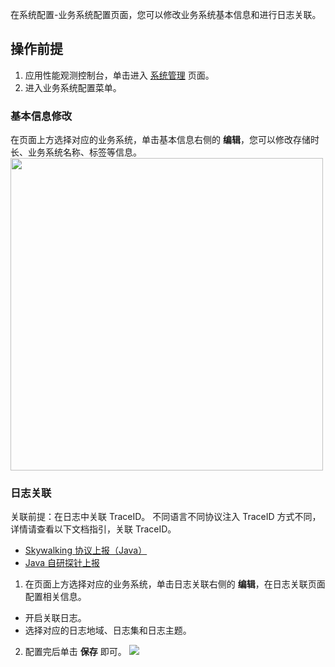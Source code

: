 在系统配置-业务系统配置页面，您可以修改业务系统基本信息和进行日志关联。


## 操作前提
1. 应用性能观测控制台，单击进入 [系统管理](https://console.cloud.tencent.com/apm/monitor/settings) 页面。
2. 进入业务系统配置菜单。

### 基本信息修改
在页面上方选择对应的业务系统，单击基本信息右侧的 **编辑**，您可以修改存储时长、业务系统名称、标签等信息。
<img style="width:500px; max-width: inherit;" src=
"https://qcloudimg.tencent-cloud.cn/raw/9bcdc1175fa81ff20be87fd03443b283.png"> 

### 日志关联
关联前提：在日志中关联 TraceID。
不同语言不同协议注入 TraceID 方式不同，详情请查看以下文档指引，关联 TraceID。
 - [Skywalking 协议上报（Java）](https://cloud.tencent.com/document/product/1463/57870)
 -  [Java 自研探针上报](https://cloud.tencent.com/document/product/1463/58198)

1. 在页面上方选择对应的业务系统，单击日志关联右侧的 **编辑**，在日志关联页面配置相关信息。
  - 开启关联日志。
  - 选择对应的日志地域、日志集和日志主题。
2. 配置完后单击 **保存** 即可。
   ![](https://qcloudimg.tencent-cloud.cn/raw/1785475da96eba265aa330733d42c60c.png)
